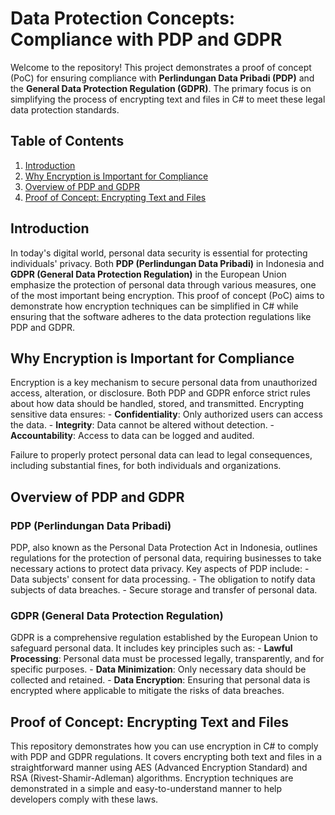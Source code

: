 # Data Protection Concepts: Compliance with PDP and GDPR

Welcome to the repository! This project demonstrates a proof of concept (PoC) for ensuring compliance with **Perlindungan Data Pribadi (PDP)** and the **General Data Protection Regulation (GDPR)**. The primary focus is on simplifying the process of encrypting text and files in C# to meet these legal data protection standards.

## Table of Contents
1. [Introduction](#introduction)
2. [Why Encryption is Important for Compliance](#why-encryption-is-important-for-compliance)
3. [Overview of PDP and GDPR](#overview-of-pdp-and-gdpr)
4. [Proof of Concept: Encrypting Text and Files](#proof-of-concept-encrypting-text-and-files)

## Introduction 

In today's digital world, personal data security is essential for protecting individuals' privacy. Both **PDP (Perlindungan Data Pribadi)** in Indonesia and **GDPR (General Data Protection Regulation)** in the European Union emphasize the protection of personal data through various measures, one of the most important being encryption. This proof of concept (PoC) aims to demonstrate how encryption techniques can be simplified in C# while ensuring that the software adheres to the data protection regulations like PDP and GDPR.


## Why Encryption is Important for Compliance
Encryption is a key mechanism to secure personal data from unauthorized access, alteration, or disclosure. Both PDP and GDPR enforce strict rules about how data should be handled, stored, and transmitted. Encrypting sensitive data ensures: -  **Confidentiality**: Only authorized users can access the data. -  **Integrity**: Data cannot be altered without detection. -  **Accountability**: Access to data can be logged and audited.

Failure to properly protect personal data can lead to legal consequences, including substantial fines, for both individuals and organizations.

## Overview of PDP and GDPR

### PDP (Perlindungan Data Pribadi) 
PDP, also known as the Personal Data Protection Act in Indonesia, outlines regulations for the protection of personal data, requiring businesses to take necessary actions to protect data privacy. Key aspects of PDP include: - Data subjects' consent for data processing. - The obligation to notify data subjects of data breaches. - Secure storage and transfer of personal data.

### GDPR (General Data Protection Regulation) 
GDPR is a comprehensive regulation established by the European Union to safeguard personal data. It includes key principles such as: -  **Lawful Processing**: Personal data must be processed legally, transparently, and for specific purposes. -  **Data Minimization**: Only necessary data should be collected and retained. -  **Data Encryption**: Ensuring that personal data is encrypted where applicable to mitigate the risks of data breaches.

## Proof of Concept: Encrypting Text and Files 
This repository demonstrates how you can use encryption in C# to comply with PDP and GDPR regulations. It covers encrypting both text and files in a straightforward manner using AES (Advanced Encryption Standard) and RSA (Rivest-Shamir-Adleman) algorithms. Encryption techniques are demonstrated in a simple and easy-to-understand manner to help developers comply with these laws. 
